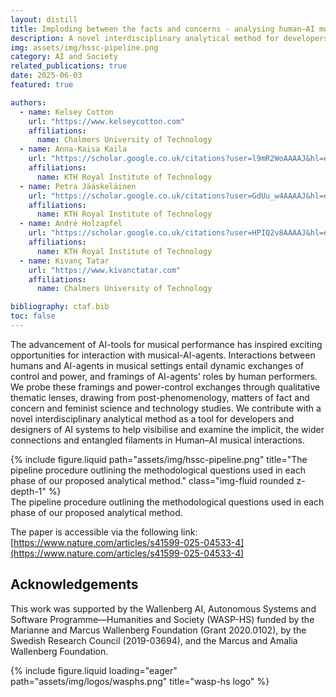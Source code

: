```yaml
---
layout: distill
title: Imploding between the facts and concerns - analysing human–AI musical interaction
description: A novel interdisciplinary analytical method for developers and designers of AI systems to help visibilise and examine the implicit, the wider connections and entangled filaments in Human–AI musical interactions.
img: assets/img/hssc-pipeline.png
category: AI and Society
related_publications: true
date: 2025-06-03
featured: true

authors:
  - name: Kelsey Cotton
    url: "https://www.kelseycotton.com"
    affiliations:
      name: Chalmers University of Technology
  - name: Anna-Kaisa Kaila
    url: "https://scholar.google.co.uk/citations?user=l9mR2WoAAAAJ&hl=en&oi=ao"
    affiliations:
      name: KTH Royal Institute of Technology 
  - name: Petra Jääskeläinen
    url: "https://scholar.google.co.uk/citations?user=GdUu_w4AAAAJ&hl=en&oi=ao"
    affiliations:
      name: KTH Royal Institute of Technology
  - name: André Holzapfel 
    url: "https://scholar.google.co.uk/citations?user=HPIQ2v8AAAAJ&hl=en&oi=sra"
    affiliations:
      name: KTH Royal Institute of Technology  
  - name: Kıvanç Tatar
    url: "https://www.kivanctatar.com"
    affiliations: 
      name: Chalmers University of Technology

bibliography: ctaf.bib
toc: false
---
```

The advancement of AI-tools for musical performance has inspired exciting opportunities for interaction with musical-AI-agents. Interactions between humans and AI-agents in musical settings entail dynamic exchanges of control and power, and framings of AI-agents’ roles by human performers. We probe these framings and power-control exchanges through qualitative thematic lenses, drawing from post-phenomenology, matters of fact and concern and feminist science and technology studies. We contribute with a novel interdisciplinary analytical method as a tool for developers and designers of AI systems to help visibilise and examine the implicit, the wider connections and entangled filaments in Human–AI musical interactions.

<div class="row justify-content-sm-center">
    <div class="col-sm mt-3 mt-md-0">
        {% include figure.liquid path="assets/img/hssc-pipeline.png" title="The pipeline procedure outlining the methodological questions used in each phase of our proposed analytical method." class="img-fluid rounded z-depth-1" %}
    </div>
</div>
<div class="caption">
    The pipeline procedure outlining the methodological questions used in each phase of our proposed analytical method.
</div>

The paper is accessible via the following link:
[https://www.nature.com/articles/s41599-025-04533-4](https://www.nature.com/articles/s41599-025-04533-4)

## Acknowledgements

This work was supported by the Wallenberg AI, Autonomous Systems and Software Programme—Humanities and Society (WASP-HS) funded by the Marianne and Marcus Wallenberg Foundation (Grant 2020.0102), by the Swedish Research Council (2019-03694), and the Marcus and Amalia Wallenberg Foundation.

<div>
  <div class="row">
      <div class="col-sm mt-3 mt-md-0">
          {% include figure.liquid loading="eager" path="assets/img/logos/wasphs.png" title="wasp-hs logo" %}
      </div>
  </div>
</div>
